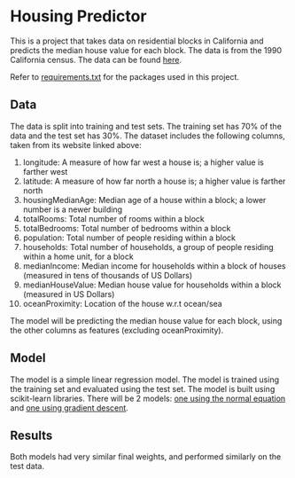# Housing Predictor

This is a project that takes data on residential blocks in California and predicts the median house value for each block. The data is from the 1990 California census. The data can be found [here](https://www.kaggle.com/datasets/camnugent/california-housing-prices).

Refer to [requirements.txt](requirements.txt) for the packages used in this project.

## Data

The data is split into training and test sets. The training set has 70% of the data and the test set has 30%. The dataset includes the following columns, taken from its website linked above:

1. longitude: A measure of how far west a house is; a higher value is farther west
2. latitude: A measure of how far north a house is; a higher value is farther north
3. housingMedianAge: Median age of a house within a block; a lower number is a newer building
4. totalRooms: Total number of rooms within a block
5. totalBedrooms: Total number of bedrooms within a block
6. population: Total number of people residing within a block
7. households: Total number of households, a group of people residing within a home unit, for a block
8. medianIncome: Median income for households within a block of houses (measured in tens of thousands of US Dollars)
9. medianHouseValue: Median house value for households within a block (measured in US Dollars)
10. oceanProximity: Location of the house w.r.t ocean/sea

The model will be predicting the median house value for each block, using the other columns as features (excluding oceanProximity).

## Model

The model is a simple linear regression model. The model is trained using the training set and evaluated using the test set. The model is built using scikit-learn libraries. There will be 2 models: [one using the normal equation](model_normaleqn.ipynb) and [one using gradient descent](model_sgd.ipynb).

## Results
Both models had very similar final weights, and performed similarly on the test data.